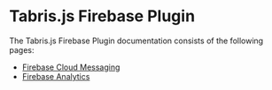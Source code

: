 # Tabris.js Firebase Plugin

The Tabris.js Firebase Plugin documentation consists of the following pages:

* [Firebase Cloud Messaging](cloud-messaging.md)
* [Firebase Analytics](analytics.md)
